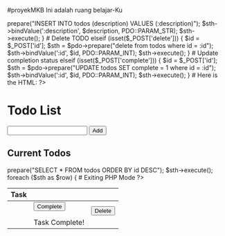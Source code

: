 #proyekMKB
Ini adalah ruang belajar-Ku
<? php
require 'vendor/autoload.php';
# This logic handles connecting to the database, where we store our todo status
$pdo = new \PDO("sqlite:" . "db/sqlite.db");

# This PHP logic handles user actions
# New TODO
if (isset($_POST['submit'])) 
{
  $description = $_POST['description'];
  $sth = $pdo->prepare("INSERT INTO todos (description) VALUES (:description)");
  $sth->bindValue(':description', $description, PDO::PARAM_STR);
  $sth->execute();
}
# Delete TODO
elseif (isset($_POST['delete']))
{ 
  $id = $_POST['id'];
  $sth = $pdo->prepare("delete from todos where id = :id");
  $sth->bindValue(':id', $id, PDO::PARAM_INT);
  $sth->execute();
}
# Update completion status
elseif (isset($_POST['complete']))
{
    $id = $_POST['id'];
    $sth = $pdo->prepare("UPDATE todos SET complete = 1 where id = :id");
    $sth->bindValue(':id', $id, PDO::PARAM_INT);
    $sth->execute();
}
# Here is the HTML:
?>
<!DOCTYPE HTML>
<html lang="en">
<head>
  <title>Todo List</title>
</head>

<body class="container">
  <h1>Todo List</h1>
  <form method="post" action="">
    <input type="text" name="description" value="">
    <input type="submit" name="submit" value="Add">
  </form>
  <h2>Current Todos</h2>
  <table class="table table-striped">
    <thead><th>Task</th><th></th><th></th></thead>
    <tbody>

<?php
  # Entering PHP mode, 
$sth = $pdo->prepare("SELECT * FROM todos ORDER BY id DESC");
$sth->execute();

foreach ($sth as $row) {
  # Exiting PHP Mode
    ?> 
<tr>
  <td>
      <!-- This is PHP shorthand for inserting dynamic text into HTML -->
      <?=htmlspecialchars($row['description'])?></td>
  <td>
    <?php # Here we are mixing HTML and PHP to get the desired document
if (!$row['complete']) {
        ?>
    <form method="POST">
      <button type="submit" name="complete">Complete</button>
      <input type="hidden" name="id" value="<?=$row['id']?>">
      <input type="hidden" name="complete" value="true">
    </form>
    <?php
} else {
        ?>
    Task Complete!
    <?php
}
    ?>
  </td>
  <td>
    <form method="POST">
      <button type="submit" name="delete">Delete</button>
      <input type="hidden" name="id" value="<?=$row['id']?>">
      <input type="hidden" name="delete" value="true">
    </form>
  </td>
</tr>
<?php
}
?>
    </tbody>
  </table>
</body>
</html>
